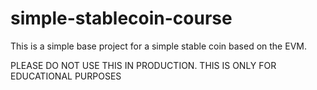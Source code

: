 # simple-stablecoin-course

This is a simple base project for a simple stable coin based on the EVM.

PLEASE DO NOT USE THIS IN PRODUCTION. THIS IS ONLY FOR EDUCATIONAL PURPOSES
